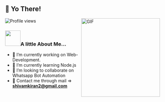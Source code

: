 ## 👋 Yo There!
<img align="right" alt="GIF" height="256px" src="https://i.imgur.com/q0jR0sv.gif"/>![Profile views](https://gpvc.arturio.dev/Nitinkumarsahu)


### <img src="https://media.giphy.com/media/mGcNjsfWAjY5AEZNw6/giphy.gif" width="50">A little About Me...
- 🔭 I’m currently working on Web-Development.
- 🌱 I’m currently learning Node.js
- 👯 I’m looking to collaborate on Whatsapp Bot Automation
- 💬 Contact me through mail => **shivamkiran2@gmail.com** 

